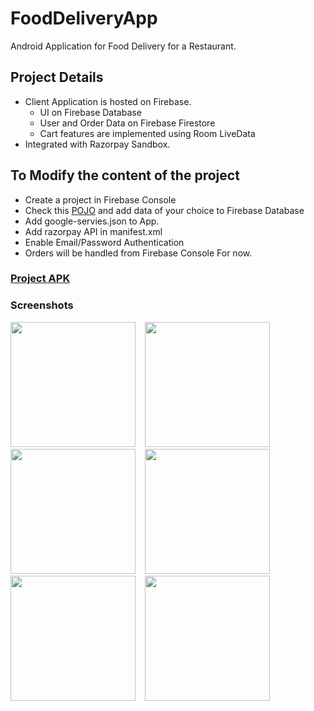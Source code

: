 # FoodDeliveryApp
Android Application for Food Delivery for a Restaurant.

<!-- Project Detais -->
## Project Details
- Client Application is hosted on Firebase.
  - UI on Firebase Database
  - User and Order Data on Firebase Firestore
  - Cart features are implemented using Room LiveData
- Integrated with Razorpay Sandbox.
  
<!-- Modify -->
## To Modify the content of the project
- Create a project in Firebase Console
- Check this [POJO](https://github.com/yash-k9/FoodDeliveryApp/blob/main/app/src/main/java/com/devx/fooddelivery/Model/FoodItem.java) and add data of your choice to Firebase Database
- Add google-servies.json to App.
- Add razorpay API in manifest.xml
- Enable Email/Password Authentication
- Orders will be handled from Firebase Console For now.
  
 ### [Project APK](https://github.com/yash-k9/FoodDeliveryApp/blob/main/app/release/app-release.apk)
 
 <!-- Screenshots -->
### Screenshots
<img src="https://github.com/yash-k9/FoodDeliveryApp/blob/main/Screenshots/Login.jpg" width="200"> &ensp;
<img src="https://github.com/yash-k9/FoodDeliveryApp/blob/main/Screenshots/Signup.jpg" width="200"> &ensp;
<img src="https://github.com/yash-k9/FoodDeliveryApp/blob/main/Screenshots/Order.jpg" width="200"> &ensp;
<img src="https://github.com/yash-k9/FoodDeliveryApp/blob/main/Screenshots/Cart.jpg" width="200"> &ensp;
<img src="https://github.com/yash-k9/FoodDeliveryApp/blob/main/Screenshots/OrderHistory.jpg" width="200"> &ensp;
<img src="https://github.com/yash-k9/FoodDeliveryApp/blob/main/Screenshots/Notification.jpg" width="200"> &ensp;

